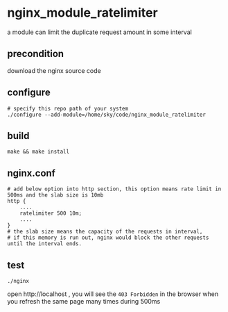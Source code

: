 # nginx_module_ratelimiter

a module can limit the duplicate request amount in some interval

## precondition

download the nginx source code

## configure

    # specify this repo path of your system
    ./configure --add-module=/home/sky/code/nginx_module_ratelimiter

## build

    make && make install

## nginx.conf

    # add below option into http section, this option means rate limit in 500ms and the slab size is 10mb
    http {
        ....
        ratelimiter 500 10m; 
        ....
    }
    # the slab size means the capacity of the requests in interval,
    # if this memory is run out, nginx would block the other requests until the interval ends.

## test

    ./nginx

open http://localhost , you will see the `403 Forbidden` in the browser when you refresh the same page many times during 500ms
